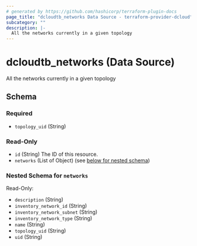 ```yaml
---
# generated by https://github.com/hashicorp/terraform-plugin-docs
page_title: "dcloudtb_networks Data Source - terraform-provider-dcloud"
subcategory: ""
description: |-
  All the networks currently in a given topology
---
```


# dcloudtb_networks (Data Source)

All the networks currently in a given topology



<!-- schema generated by tfplugindocs -->
## Schema

### Required

- `topology_uid` (String)

### Read-Only

- `id` (String) The ID of this resource.
- `networks` (List of Object) (see [below for nested schema](#nestedatt--networks))

<a id="nestedatt--networks"></a>
### Nested Schema for `networks`

Read-Only:

- `description` (String)
- `inventory_network_id` (String)
- `inventory_network_subnet` (String)
- `inventory_network_type` (String)
- `name` (String)
- `topology_uid` (String)
- `uid` (String)


